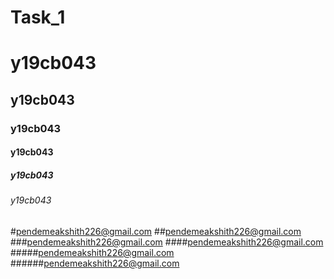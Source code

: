 # Task_1
<h1> y19cb043 </h1>
<h2> y19cb043 </h2>
<h3> y19cb043 </h3>
<h4> y19cb043 </h4>
<h5> y19cb043 </h5>
<h6> y19cb043 </h6>

#pendemeakshith226@gmail.com
##pendemeakshith226@gmail.com
###pendemeakshith226@gmail.com
####pendemeakshith226@gmail.com
#####pendemeakshith226@gmail.com
######pendemeakshith226@gmail.com
